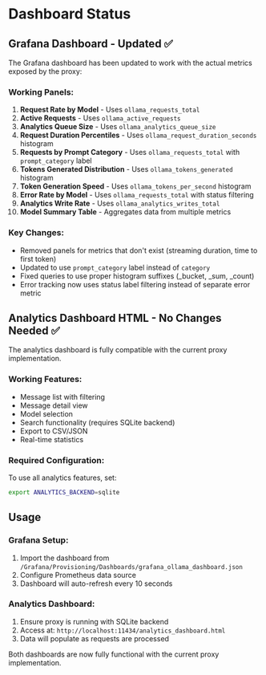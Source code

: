 # Dashboard Status

## Grafana Dashboard - Updated ✅
The Grafana dashboard has been updated to work with the actual metrics exposed by the proxy:

### Working Panels:
1. **Request Rate by Model** - Uses `ollama_requests_total`
2. **Active Requests** - Uses `ollama_active_requests` 
3. **Analytics Queue Size** - Uses `ollama_analytics_queue_size`
4. **Request Duration Percentiles** - Uses `ollama_request_duration_seconds` histogram
5. **Requests by Prompt Category** - Uses `ollama_requests_total` with `prompt_category` label
6. **Tokens Generated Distribution** - Uses `ollama_tokens_generated` histogram
7. **Token Generation Speed** - Uses `ollama_tokens_per_second` histogram
8. **Error Rate by Model** - Uses `ollama_requests_total` with status filtering
9. **Analytics Write Rate** - Uses `ollama_analytics_writes_total`
10. **Model Summary Table** - Aggregates data from multiple metrics

### Key Changes:
- Removed panels for metrics that don't exist (streaming duration, time to first token)
- Updated to use `prompt_category` label instead of `category`
- Fixed queries to use proper histogram suffixes (_bucket, _sum, _count)
- Error tracking now uses status label filtering instead of separate error metric

## Analytics Dashboard HTML - No Changes Needed ✅
The analytics dashboard is fully compatible with the current proxy implementation.

### Working Features:
- Message list with filtering
- Message detail view
- Model selection
- Search functionality (requires SQLite backend)
- Export to CSV/JSON
- Real-time statistics

### Required Configuration:
To use all analytics features, set:
```bash
export ANALYTICS_BACKEND=sqlite
```

## Usage

### Grafana Setup:
1. Import the dashboard from `/Grafana/Provisioning/Dashboards/grafana_ollama_dashboard.json`
2. Configure Prometheus data source
3. Dashboard will auto-refresh every 10 seconds

### Analytics Dashboard:
1. Ensure proxy is running with SQLite backend
2. Access at: `http://localhost:11434/analytics_dashboard.html`
3. Data will populate as requests are processed

Both dashboards are now fully functional with the current proxy implementation.